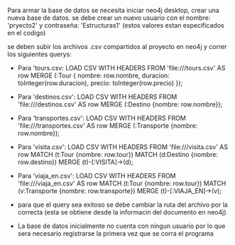 Para armar la base de datos se necesita iniciar neo4j desktop, crear una nueva base de datos. 
se debe crear un nuevo usuario con el nombre: 'pryecto2' y contraseña: 'Estructuras1' (estos valores estan especificados en el codigo)

se deben subir los archivos .csv compartidos al proyecto en neo4j y correr los siguientes querys: 

- Para 'tours.csv: 
  LOAD CSV WITH HEADERS FROM 'file:///tours.csv' AS row
  MERGE (:Tour {
  nombre: row.nombre,
  duracion: toInteger(row.duracion),
  precio: toInteger(row.precio)
  });

- Para 'destinos.csv':
  LOAD CSV WITH HEADERS FROM 'file:///destinos.csv' AS row
  MERGE (:Destino {nombre: row.nombre});

- Para 'transportes.csv':
  LOAD CSV WITH HEADERS FROM 'file:///transportes.csv' AS row
  MERGE (:Transporte {nombre: row.nombre});

- Para 'visita.csv':
  LOAD CSV WITH HEADERS FROM 'file:///visita.csv' AS row
  MATCH (t:Tour {nombre: row.tour})
  MATCH (d:Destino {nombre: row.destino})
  MERGE (t)-[:VISITA]->(d);

- Para 'viaja_en.csv':
  LOAD CSV WITH HEADERS FROM 'file:///viaja_en.csv' AS row
  MATCH (t:Tour {nombre: row.tour})
  MATCH (v:Transporte {nombre: row.transporte})
  MERGE (t)-[:VIAJA_EN]->(v);

* para que el query sea exitoso se debe cambiar la ruta del archivo por la correcta (esta se obtiene desde la informacin del documento en neo4j)

* La base de datos inicialmente no cuenta con ningun usuario por lo que sera necesario registrarse la primera vez que se corra el programa
